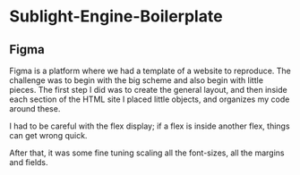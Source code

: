 # Sublight-Engine-Boilerplate

## Figma
Figma is a platform where we had a template of a website to reproduce. The challenge was to begin with the big scheme and also begin with little pieces. The first step I did was to create the general layout, and then inside each section of the HTML site I placed little objects, and organizes my code around these. 

I had to be careful with the flex display; if a flex is inside another flex, things can get wrong quick. 

After that, it was some fine tuning scaling all the font-sizes, all the margins and fields. 
